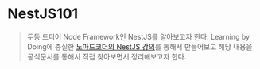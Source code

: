 # NestJS101

> 두둥 드디어 Node Framework인 NestJS를 알아보고자 한다. Learning by Doing에 충실한 [노마드코더의 NestJS 강의](https://nomadcoders.co/nestjs-fundamentals)를 통해서 만들어보고 해당 내용을 공식문서를 통해서 직접 찾아보면서 정리해보고자 한다.
